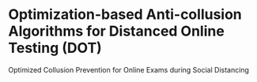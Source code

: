# Optimization-based Anti-collusion Algorithms for Distanced Online Testing (DOT)
Optimized Collusion Prevention for Online Exams during Social Distancing
